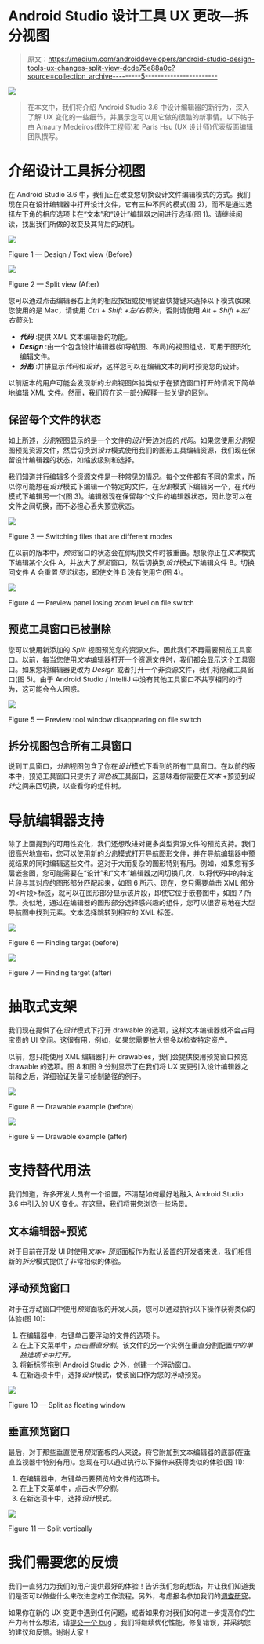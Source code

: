 # Android Studio 设计工具 UX 更改—拆分视图

> 原文：<https://medium.com/androiddevelopers/android-studio-design-tools-ux-changes-split-view-dcde75e88a0c?source=collection_archive---------5----------------------->

![](img/7932c4fd2d8d777f5c9a4536d79e5d29.png)

> 在本文中，我们将介绍 Android Studio 3.6 中设计编辑器的新行为，深入了解 UX 变化的一些细节，并展示您可以用它做的很酷的新事情。以下帖子由 Amaury Medeiros(软件工程师)和 Paris Hsu (UX 设计师)代表版面编辑团队撰写。

# 介绍设计工具拆分视图

在 Android Studio 3.6 中，我们正在改变您切换设计文件编辑模式的方式。我们现在只在设计编辑器中打开设计文件，它有三种不同的模式(图 2)，而不是通过选择左下角的相应选项卡在“文本”和“设计”编辑器之间进行选择(图 1)。请继续阅读，找出我们所做的改变及其背后的动机。

![](img/0f6d0d8bf5fb459e42a7d0160fc57785.png)

Figure 1 — Design / Text view (Before)

![](img/1038dd04d47809252dd718a96ffdcdcc.png)

Figure 2 — Split view (After)

您可以通过点击编辑器右上角的相应按钮或使用键盘快捷键来选择以下模式(如果您使用的是 Mac，请使用 *Ctrl + Shift +左/右箭头*，否则请使用 *Alt + Shift +左/右箭头*):

*   ***代码*** :提供 XML 文本编辑器的功能。
*   ***Design*** :由一个包含设计编辑器(如导航图、布局)的视图组成，可用于图形化编辑文件。
*   ***分割*** :并排显示*代码*和*设计*，这样您可以在编辑文本的同时预览您的设计。

以前版本的用户可能会发现新的*分割*视图体验类似于在预览窗口打开的情况下简单地编辑 XML 文件。然而，我们将在这一部分解释一些关键的区别。

## 保留每个文件的状态

如上所述，*分割*视图显示的是一个文件的*设计*旁边对应的*代码*。如果您使用*分割*视图预览资源文件，然后切换到*设计*模式使用我们的图形工具编辑资源，我们现在保留设计编辑器的状态，如缩放级别和选择。

我们知道并行编辑多个资源文件是一种常见的情况。每个文件都有不同的需求，所以你可能想在*设计*模式下编辑一个特定的文件，在*分割*模式下编辑另一个，在*代码*模式下编辑另一个(图 3)。编辑器现在保留每个文件的编辑器状态，因此您可以在文件之间切换，而不必担心丢失预览状态。

![](img/308a0d879d8b27c80f1b870eeb122317.png)

Figure 3 — Switching files that are different modes

在以前的版本中，*预览*窗口的状态会在你切换文件时被重置。想象你正在*文本*模式下编辑某个文件 A，并放大了*预览*窗口，然后切换到*设计*模式下编辑文件 B。切换回文件 A 会重置*预览*状态，即使文件 B 没有使用它(图 4)。

![](img/81457fd2226e01f03a3457013a55064c.png)

Figure 4 — Preview panel losing zoom level on file switch

## 预览工具窗口已被删除

您可以使用新添加的 *Split* 视图预览您的资源文件，因此我们不再需要预览工具窗口。以前，每当您使用*文本*编辑器打开一个资源文件时，我们都会显示这个工具窗口。如果您将编辑器更改为 *Design* 或者打开一个非资源文件，我们将隐藏工具窗口(图 5)。由于 Android Studio / IntelliJ 中没有其他工具窗口不共享相同的行为，这可能会令人困惑。

![](img/c1cd34600b6fc9431790f7ced0d0bc0d.png)

Figure 5 — Preview tool window disappearing on file switch

## 拆分视图包含所有工具窗口

说到工具窗口，*分割*视图包含了你在*设计*模式下看到的所有工具窗口。在以前的版本中，预览工具窗口只提供了*调色板*工具窗口，这意味着你需要在*文本* +预览到*设计*之间来回切换，以查看你的组件树。

# 导航编辑器支持

除了上面提到的可用性变化，我们还想改进对更多类型资源文件的预览支持。我们很高兴地宣布，您可以使用新的*分割*模式打开导航图形文件，并在导航编辑器中预览结果的同时编辑这些文件。这对于大而复杂的图形特别有用。例如，如果您有多层嵌套图，您可能需要在“设计”和“文本”编辑器之间切换几次，以将代码中的特定片段与其对应的图形部分匹配起来，如图 6 所示。现在，您只需要单击 XML 部分的<片段>标签，就可以在图形部分显示该片段，即使它位于嵌套图中，如图 7 所示。类似地，通过在编辑器的图形部分选择感兴趣的组件，您可以很容易地在大型导航图中找到元素。文本选择跳转到相应的 XML 标签。

![](img/7aa593d217c6b18ad742089dc7949d84.png)

Figure 6 — Finding target (before)

![](img/4e3423ac93311df348e23f61979cc325.png)

Figure 7 — Finding target (after)

# 抽取式支架

我们现在提供了在*设计*模式下打开 drawable 的选项，这样文本编辑器就不会占用宝贵的 UI 空间。这很有用，例如，如果您需要放大很多以检查特定资产。

以前，您只能使用 XML 编辑器打开 drawables，我们会提供使用预览窗口预览 drawable 的选项。图 8 和图 9 分别显示了在我们将 UX 变更引入设计编辑器之前和之后，详细验证矢量可绘制路径的例子。

![](img/b9c7c0928d753f04686cb7f3c39bec47.png)

Figure 8 — Drawable example (before)

![](img/4c67ec1441c24bfdb6d56b8d8e20de3a.png)

Figure 9 — Drawable example (after)

# 支持替代用法

我们知道，许多开发人员有一个设置，不清楚如何最好地融入 Android Studio 3.6 中引入的 UX 变化。在这里，我们将带您浏览一些场景。

## 文本编辑器+预览

对于目前在开发 UI 时使用*文本+* *预览*面板作为默认设置的开发者来说，我们相信新的*拆分*模式提供了非常相似的体验。

## 浮动预览窗口

对于在浮动窗口中使用*预览*面板的开发人员，您可以通过执行以下操作获得类似的体验(图 10):

1.  在编辑器中，右键单击要浮动的文件的选项卡。
2.  在上下文菜单中，点击*垂直分割*。该文件的另一个实例在垂直分割配置*中的单独选项卡中打开。*
3.  将新标签拖到 Android Studio 之外，创建一个浮动窗口。
4.  在新选项卡中，选择*设计*模式，使该窗口作为您的浮动预览。

![](img/e9a37c7318d90bce29a2bbae9e59a96a.png)

Figure 10 — Split as floating window

## 垂直预览窗口

最后，对于那些垂直使用*预览*面板的人来说，将它附加到文本编辑器的底部(在垂直监视器中特别有用)。您现在可以通过执行以下操作来获得类似的体验(图 11):

1.  在编辑器中，右键单击要预览的文件的选项卡。
2.  在上下文菜单中，点击*水平分割。*
3.  在新选项卡中，选择*设计*模式。

![](img/99688aac84b674a6c561680824afff3a.png)

Figure 11 — Split vertically

# 我们需要您的反馈

我们一直努力为我们的用户提供最好的体验！告诉我们您的想法，并让我们知道我们是否可以做些什么来改进您的工作流程。另外，考虑报名参加我们的[调查研究](https://userresearch.google.com/)。

如果你在新的 UX 变更中遇到任何问题，或者如果你对我们如何进一步提高你的生产力有什么想法，请[提交一个 bug](https://issuetracker.google.com/issues/new?component=192747&template=1023344) 。我们将继续优化性能，修复错误，并采纳您的建议和反馈。谢谢大家！
